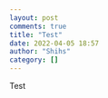 ```yaml
---
layout: post
comments: true
title: "Test"
date: 2022-04-05 18:57
author: "Shihs"
category: []
---
```



Test